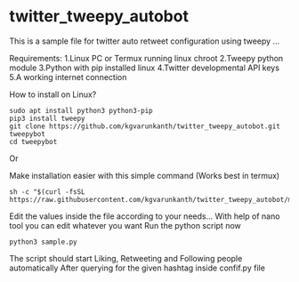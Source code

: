# twitter_tweepy_autobot
This is a sample file for twitter auto retweet configuration using tweepy ...

Requirements:
1.Linux PC or Termux running linux chroot
2.Tweepy python module
3.Python with pip installed linux
4.Twitter developmental API keys 
5.A working internet connection

How to install on Linux? 

```
sudo apt install python3 python3-pip
pip3 install tweepy
git clone https://github.com/kgvarunkanth/twitter_tweepy_autobot.git tweepybot
cd tweepybot
```

Or

Make installation easier with this simple command (Works best in termux) 
```
sh -c "$(curl -fsSL https://raw.githubusercontent.com/kgvarunkanth/twitter_tweepy_autobot/main/installer.sh)"
```
Edit the values inside the file according to your needs...
With help of nano tool you can edit whatever you want 
Run the python script now
```
python3 sample.py
```

The script should start Liking, Retweeting and Following people automatically
After querying for the given hashtag inside confif.py file
